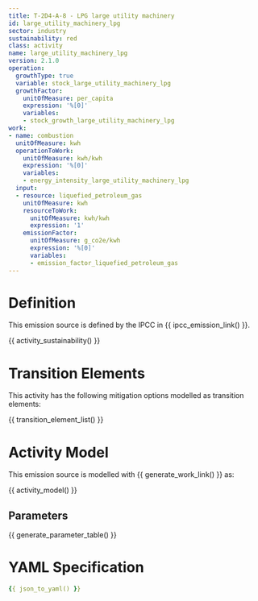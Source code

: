 ```yaml
---
title: T-2D4-A-8 - LPG large utility machinery
id: large_utility_machinery_lpg
sector: industry
sustainability: red
class: activity
name: large_utility_machinery_lpg
version: 2.1.0
operation:
  growthType: true
  variable: stock_large_utility_machinery_lpg
  growthFactor:
    unitOfMeasure: per_capita
    expression: '%[0]'
    variables:
    - stock_growth_large_utility_machinery_lpg
work:
- name: combustion
  unitOfMeasure: kwh
  operationToWork:
    unitOfMeasure: kwh/kwh
    expression: '%[0]'
    variables:
    - energy_intensity_large_utility_machinery_lpg
  input:
  - resource: liquefied_petroleum_gas
    unitOfMeasure: kwh
    resourceToWork:
      unitOfMeasure: kwh/kwh
      expression: '1'
    emissionFactor:
      unitOfMeasure: g_co2e/kwh
      expression: '%[0]'
      variables:
      - emission_factor_liquefied_petroleum_gas
---
```

# Definition
This emission source is defined by the IPCC in {{ ipcc_emission_link() }}.


{{ activity_sustainability() }}

# Transition Elements

This activity has the following mitigation options modelled as transition elements:

{{ transition_element_list() }}

# Activity Model
This emission source is modelled with {{ generate_work_link() }} as:

{{ activity_model() }}

## Parameters

{{ generate_parameter_table() }}

# YAML Specification

```yaml
{{ json_to_yaml() }}
```